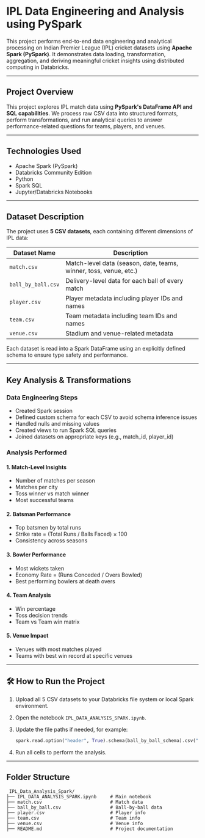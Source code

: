 
#  IPL Data Engineering and Analysis using PySpark

This project performs end-to-end data engineering and analytical processing on Indian Premier League (IPL) cricket datasets using **Apache Spark (PySpark)**. It demonstrates data loading, transformation, aggregation, and deriving meaningful cricket insights using distributed computing in Databricks.

---

##  Project Overview

This project explores IPL match data using **PySpark's DataFrame API and SQL capabilities**. We process raw CSV data into structured formats, perform transformations, and run analytical queries to answer performance-related questions for teams, players, and venues.

---

##  Technologies Used

* Apache Spark (PySpark)
* Databricks Community Edition
* Python
* Spark SQL
* Jupyter/Databricks Notebooks

---

##  Dataset Description

The project uses **5 CSV datasets**, each containing different dimensions of IPL data:

| Dataset Name       | Description                                                       |
| ------------------ | ----------------------------------------------------------------- |
| `match.csv`        | Match-level data (season, date, teams, winner, toss, venue, etc.) |
| `ball_by_ball.csv` | Delivery-level data for each ball of every match                  |
| `player.csv`       | Player metadata including player IDs and names                    |
| `team.csv`         | Team metadata including team IDs and names                        |
| `venue.csv`        | Stadium and venue-related metadata                                |

Each dataset is read into a Spark DataFrame using an explicitly defined schema to ensure type safety and performance.

---

## Key Analysis & Transformations

### Data Engineering Steps

* Created Spark session
* Defined custom schema for each CSV to avoid schema inference issues
* Handled nulls and missing values
* Created views to run Spark SQL queries
* Joined datasets on appropriate keys (e.g., match\_id, player\_id)

### Analysis Performed

#### 1. Match-Level Insights

* Number of matches per season
* Matches per city
* Toss winner vs match winner
* Most successful teams

#### 2. Batsman Performance

* Top batsmen by total runs
* Strike rate = (Total Runs / Balls Faced) × 100
* Consistency across seasons

#### 3. Bowler Performance

* Most wickets taken
* Economy Rate = (Runs Conceded / Overs Bowled)
* Best performing bowlers at death overs

#### 4. Team Analysis

* Win percentage
* Toss decision trends
* Team vs Team win matrix

#### 5. Venue Impact

* Venues with most matches played
* Teams with best win record at specific venues

---

## 🛠️ How to Run the Project

1. Upload all 5 CSV datasets to your Databricks file system or local Spark environment.
2. Open the notebook `IPL_DATA_ANALYSIS_SPARK.ipynb`.
3. Update the file paths if needed, for example:

   ```python
   spark.read.option("header", True).schema(ball_by_ball_schema).csv("/dbfs/FileStore/ball_by_ball.csv")
   ```
4. Run all cells to perform the analysis.

---

## Folder Structure

```
 IPL_Data_Analysis_Spark/
├── IPL_DATA_ANALYSIS_SPARK.ipynb     # Main notebook
├── match.csv                         # Match data
├── ball_by_ball.csv                  # Ball-by-ball data
├── player.csv                        # Player info
├── team.csv                          # Team info
├── venue.csv                         # Venue info
├── README.md                         # Project documentation

```
